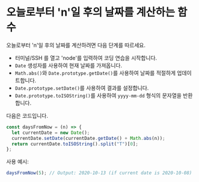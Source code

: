 # 오늘로부터 'n'일 후의 날짜를 계산하는 함수

오늘로부터 'n'일 후의 날짜를 계산하려면 다음 단계를 따르세요.

- 터미널/SSH 를 열고 'node'를 입력하여 코딩 연습을 시작합니다.
- `Date` 생성자를 사용하여 현재 날짜를 가져옵니다.
- `Math.abs()`와 `Date.prototype.getDate()`를 사용하여 날짜를 적절하게 업데이트합니다.
- `Date.prototype.setDate()`를 사용하여 결과를 설정합니다.
- `Date.prototype.toISOString()`를 사용하여 `yyyy-mm-dd` 형식의 문자열을 반환합니다.

다음은 코드입니다.

```js
const daysFromNow = (n) => {
  let currentDate = new Date();
  currentDate.setDate(currentDate.getDate() + Math.abs(n));
  return currentDate.toISOString().split("T")[0];
};
```

사용 예시:

```js
daysFromNow(5); // Output: 2020-10-13 (if current date is 2020-10-08)
```
